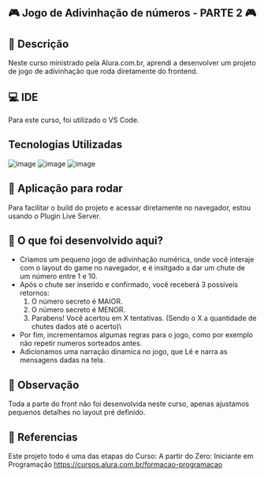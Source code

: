 ## :video_game: Jogo de Adivinhação de números - PARTE 2 :video_game:

## :pencil: Descrição
Neste curso ministrado pela Alura.com.br, aprendi a desenvolver um projeto de jogo de adivinhação que roda diretamente do frontend.

## :computer: IDE 
Para este curso, foi utilizado o VS Code.

## Tecnologias Utilizadas
![image](https://github.com/user-attachments/assets/695ee832-b4cf-4573-af54-92fe862c7666)
![image](https://github.com/user-attachments/assets/a17bcddd-f653-476d-9da6-b27817aed495)
![image](https://github.com/user-attachments/assets/d5ac2a8f-759b-4012-bb63-350db91f6be2)


## :floppy_disk: Aplicação para rodar
Para facilitar o build do projeto e acessar diretamente no navegador, estou usando o Plugin Live Server.

## :hammer: O que foi desenvolvido aqui?
- Criamos um pequeno jogo de adivinhação numérica, onde você interaje com o layout do game no navegador, e é insitgado a dar um chute de um número entre 1 e 10.
- Após o chute ser inserido e confirmado, você receberá 3 possíveis retornos:
  1. O número secreto é MAIOR.
  2. O número secreto é MENOR.
  3. Parabens! Você acertou em X tentativas. (Sendo o X a quantidade de chutes dados até o acerto)\
- Por fim, incrementamos algumas regras para o jogo, como por exemplo não repetir numeros sorteados antes.
- Adicionamos uma narração dinamica no jogo, que Lê e narra as mensagens dadas na tela.

## :page_facing_up: Observação
Toda a parte do front não foi desenvolvida neste curso, apenas ajustamos pequenos detalhes no layout pré definido.

## :pushpin: Referencias
Este projeto todo é uma das etapas do Curso:
A partir do Zero: Iniciante em Programação 
https://cursos.alura.com.br/formacao-programacao


